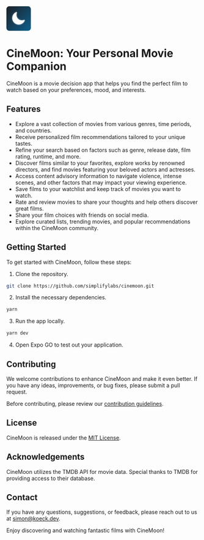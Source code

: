 <img src="./images/logo.png" width="64" height="64" alt="Logo" />

# CineMoon: Your Personal Movie Companion

CineMoon is a movie decision app that helps you find the perfect film to watch based on your preferences, mood, and interests.

## Features

- Explore a vast collection of movies from various genres, time periods, and countries.
- Receive personalized film recommendations tailored to your unique tastes.
- Refine your search based on factors such as genre, release date, film rating, runtime, and more.
- Discover films similar to your favorites, explore works by renowned directors, and find movies featuring your beloved actors and actresses.
- Access content advisory information to navigate violence, intense scenes, and other factors that may impact your viewing experience.
- Save films to your watchlist and keep track of movies you want to watch.
- Rate and review movies to share your thoughts and help others discover great films.
- Share your film choices with friends on social media.
- Explore curated lists, trending movies, and popular recommendations within the CineMoon community.

## Getting Started

To get started with CineMoon, follow these steps:

1. Clone the repository.

```bash
git clone https://github.com/simplifylabs/cinemoon.git
```

2. Install the necessary dependencies.

```bash
yarn
```

3. Run the app locally.

```bash
yarn dev
```

4. Open Expo GO to test out your application.

## Contributing

We welcome contributions to enhance CineMoon and make it even better. If you have any ideas, improvements, or bug fixes, please submit a pull request.

Before contributing, please review our [contribution guidelines](CONTRIBUTING.md).

## License

CineMoon is released under the [MIT License](LICENSE).

## Acknowledgements

CineMoon utilizes the TMDB API for movie data. Special thanks to TMDB for providing access to their database.

## Contact

If you have any questions, suggestions, or feedback, please reach out to us at simon@koeck.dev.

Enjoy discovering and watching fantastic films with CineMoon!
